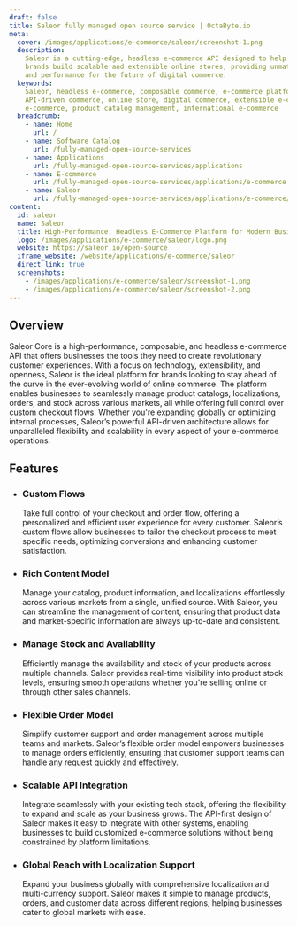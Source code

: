 ```yaml
---
draft: false
title: Saleor fully managed open source service | OctaByte.io
meta:
  cover: /images/applications/e-commerce/saleor/screenshot-1.png
  description:
    Saleor is a cutting-edge, headless e-commerce API designed to help
    brands build scalable and extensible online stores, providing unmatched flexibility
    and performance for the future of digital commerce.
  keywords:
    Saleor, headless e-commerce, composable commerce, e-commerce platform,
    API-driven commerce, online store, digital commerce, extensible e-commerce, flexible
    e-commerce, product catalog management, international e-commerce
  breadcrumb:
    - name: Home
      url: /
    - name: Software Catalog
      url: /fully-managed-open-source-services
    - name: Applications
      url: /fully-managed-open-source-services/applications
    - name: E-commerce
      url: /fully-managed-open-source-services/applications/e-commerce
    - name: Saleor
      url: /fully-managed-open-source-services/applications/e-commerce/saleor
content:
  id: saleor
  name: Saleor
  title: High-Performance, Headless E-Commerce Platform for Modern Businesses
  logo: /images/applications/e-commerce/saleor/logo.png
  website: https://saleor.io/open-source
  iframe_website: /website/applications/e-commerce/saleor
  direct_link: true
  screenshots:
    - /images/applications/e-commerce/saleor/screenshot-1.png
    - /images/applications/e-commerce/saleor/screenshot-2.png
---
```


## Overview

Saleor Core is a high-performance, composable, and headless e-commerce API that offers businesses the tools they need to create revolutionary customer experiences. With a focus on technology, extensibility, and openness, Saleor is the ideal platform for brands looking to stay ahead of the curve in the ever-evolving world of online commerce. The platform enables businesses to seamlessly manage product catalogs, localizations, orders, and stock across various markets, all while offering full control over custom checkout flows. Whether you're expanding globally or optimizing internal processes, Saleor’s powerful API-driven architecture allows for unparalleled flexibility and scalability in every aspect of your e-commerce operations.

## Features

- ### Custom Flows

  Take full control of your checkout and order flow, offering a personalized and efficient user experience for every customer. Saleor’s custom flows allow businesses to tailor the checkout process to meet specific needs, optimizing conversions and enhancing customer satisfaction.

- ### Rich Content Model

  Manage your catalog, product information, and localizations effortlessly across various markets from a single, unified source. With Saleor, you can streamline the management of content, ensuring that product data and market-specific information are always up-to-date and consistent.

- ### Manage Stock and Availability

  Efficiently manage the availability and stock of your products across multiple channels. Saleor provides real-time visibility into product stock levels, ensuring smooth operations whether you're selling online or through other sales channels.

- ### Flexible Order Model

  Simplify customer support and order management across multiple teams and markets. Saleor’s flexible order model empowers businesses to manage orders efficiently, ensuring that customer support teams can handle any request quickly and effectively.

- ### Scalable API Integration

  Integrate seamlessly with your existing tech stack, offering the flexibility to expand and scale as your business grows. The API-first design of Saleor makes it easy to integrate with other systems, enabling businesses to build customized e-commerce solutions without being constrained by platform limitations.

- ### Global Reach with Localization Support

  Expand your business globally with comprehensive localization and multi-currency support. Saleor makes it simple to manage products, orders, and customer data across different regions, helping businesses cater to global markets with ease.
